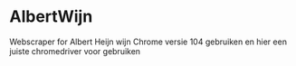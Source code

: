 # AlbertWijn
Webscraper for Albert Heijn wijn
Chrome versie 104 gebruiken en hier een juiste chromedriver voor gebruiken
